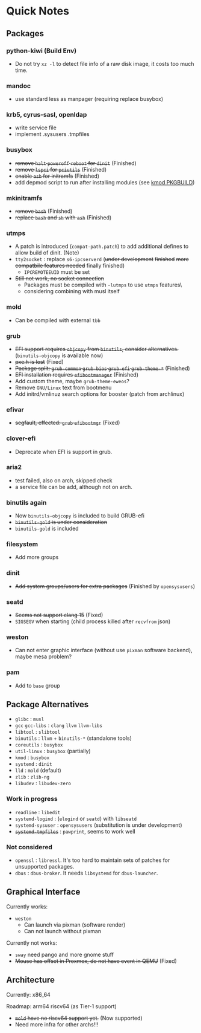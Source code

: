 # Quick Notes

## Packages

### python-kiwi (Build Env)
- Do not try `xz -l` to detect file info of a raw disk image, it costs too much time.

### mandoc
- use standard less as manpager (requiring replace busybox)         

### krb5, cyrus-sasl, openldap
- write service file
- implement .sysusers .tmpfiles

### busybox

- ~~remove `halt` `poweroff` `reboot` for `dinit`~~ (Finished)
- ~~remove `lspci` for `pciutils`~~ (Finished)
- ~~enable `ash` for initramfs~~ (Finished)
- add depmod script to run after installing modules (see [kmod PKGBUILD](https://github.com/archlinux/svntogit-packages/blob/packages/kmod/trunk/depmod-search.conf))

### mkinitramfs

- ~~remove `bash`~~ (Finished)
- ~~replace `bash` and `sh` with `ash`~~ (Finished)

### utmps

- A patch is introduced (`compat-path.patch`) to add additional defines to allow build of dinit. (Note)
- `tty2socket` : replace `s6-ipcserverd` (~~under development~~ ~~finished~~ ~~more compatbile features needed~~ finally finished)
  - `IPCREMOTEEUID` must be set
- ~~Still not work, no socket connection~~
  - Packages must be compiled with `-lutmps` to use `utmps` features\
  - considering combining with musl itself

### mold

- Can be compiled with external `tbb`

### grub

- ~~EFI support requires `objcopy` from `binutils`, consider alternatives.~~ (`binutils-objcopy` is available now)
- ~~pxe.h is lost~~ (Fixed)
- ~~Package split: `grub-common` `grub-bios` `grub-efi` `grub-theme-*`~~ (Finished)
- ~~EFI installation requires `efibootmanager`~~ (Finished)
- Add custom theme, maybe `grub-theme-eweos`?
- Remove `GNU/Linux` text from bootmenu
- Add initrd/vmlinuz search options for booster (patch from archlinux)

### efivar

- ~~segfault, effected: `grub` `efibootmgr`~~ (Fixed)

### clover-efi

- Deprecate when EFI is support in grub.

### aria2

- test failed, also on arch, skipped check
- a service file can be add, although not on arch.

### binutils again

- Now `binutils-objcopy` is included to build GRUB-efi
- ~~`binutils-gold` is under consideration~~
- `binutils-gold` is included

### filesystem

- Add more groups

### dinit

- ~~Add system groups/users for extra packages~~ (Finished by `opensysusers`)

### seatd

- ~~Seems not support clang 15~~ (Fixed)
- `SIGSEGV` when starting (child process killed after `recvfrom` json)

### weston

- Can not enter graphic interface (without use `pixman` software backend), maybe mesa problem?

### pam

- Add to `base` group

## Package Alternatives

- `glibc` : `musl`
- `gcc` `gcc-libs` : `clang` `llvm` `llvm-libs`
- `libtool` : `slibtool`
- `binutils` : `llvm` + `binutils-*` (standalone tools)
- `coreutils` : `busybox`
- `util-linux` : `busybox` (partially)
- `kmod` : `busybox`
- `systemd` : `dinit`
- `lld` : `mold` (default)
- `zlib` : `zlib-ng`
- `libudev` : `libudev-zero`

### Work in progress

- `readline` : `libedit`
- `systemd-logind` : (`elogind` or `seatd`) with `libseatd`
- `systemd-sysuser` : `opensysusers` (substitution is under development)
- ~~`systemd-tmpfiles`~~ : `pawprint`, seems to work well

### Not considered

- `openssl` : `libressl`. It's too hard to maintain sets of patches for unsupported packages.
- `dbus` : `dbus-broker`. It needs `libsystemd` for `dbus-launcher`.

## Graphical Interface

Currently works:

- `weston`
  - Can launch via pixman (software render)
  - Can not launch without pixman

Currently not works:

- `sway` need pango and more gnome stuff
- ~~Mouse has offset in Proxmox, do not have event in QEMU~~ (Fixed)

## Architecture

Currently: x86_64

Roadmap: arm64 riscv64 (as Tier-1 support)

- ~~`mold` have no riscv64 support yet.~~ (Now supported)
- Need more infra for other archs!!!